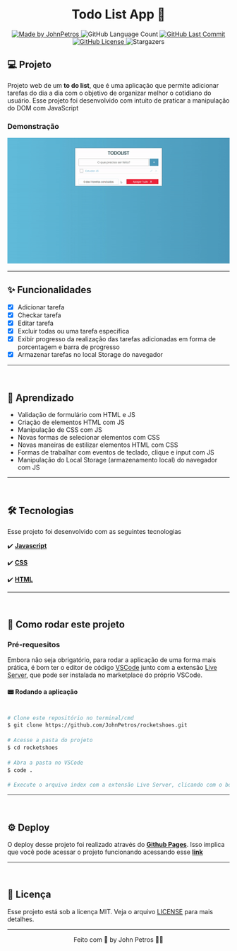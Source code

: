 <h1 align="center">
  Todo List App 📝
</h1>

<div align="center">
   <a href="https://github.com/JohnPetros">
      <img alt="Made by JohnPetros" src="https://img.shields.io/badge/made%20by-JohnPetros-blueviolet">
   </a>
   <img alt="GitHub Language Count" src="https://img.shields.io/github/languages/count/JohnPetros/rocketblog">
   <a href="https://github.com/JohnPetros/rocketblog/commits/main">
      <img alt="GitHub Last Commit" src="https://img.shields.io/github/last-commit/JohnPetros/rocketblog">
   </a>
  </a>
   </a>
   <a href="https://github.com/JohnPetros/rocketblog/blob/main/LICENSE.md">
      <img alt="GitHub License" src="https://img.shields.io/github/license/JohnPetros/rocketblog">
   </a>
    <img alt="Stargazers" src="https://img.shields.io/github/stars/JohnPetros/rocketblog?style=social">
</div>

## 💻 Projeto

Projeto web de um **to do list**, que é uma aplicação que permite adicionar tarefas do dia a dia com o objetivo de organizar melhor o cotidiano do usuário. Esse projeto foi desenvolvido com intuito de praticar a manipulação do DOM com JavaScript

### Demonstração
<div align="center">
    <img width="750" alt="GIF demontrando o Rocketblog" src=".github/todo-list.gif" />
</div>

<hr>

## ✨ Funcionalidades
- [x] Adicionar tarefa
- [x] Checkar tarefa
- [x] Editar tarefa
- [x] Excluir todas ou uma tarefa específica
- [x] Exibir progresso da realização das tarefas adicionadas em forma de porcentagem e barra de progresso
- [x] Armazenar tarefas no local Storage do navegador
---
<br>

## 📖 Aprendizado
- Validação de formulário com HTML e JS
- Criação de elementos HTML com JS
- Manipulação de CSS com JS
- Novas formas de selecionar elementos com CSS
- Novas maneiras de estilizar elementos HTML com CSS
- Formas de trabalhar com eventos de teclado, clique e input com JS
- Manipulação do Local Storage (armazenamento local) do navegador com JS
---
<br>

## 🛠️ Tecnologias
Esse projeto foi desenvolvido com as seguintes tecnologias

✔️ **[Javascript](https://developer.mozilla.org/pt-BR/docs/Web/CSS)**

✔️ **[CSS](https://developer.mozilla.org/pt-BR/docs/Web/CSS)**

✔️ **[HTML](https://developer.mozilla.org/pt-BR/docs/Web/HTML)**

---
<br>

## 🚀 Como rodar este projeto

### Pré-requesitos

Embora não seja obrigatório, para rodar a aplicação de uma forma mais prática, é bom ter o editor de código [VSCode](https://code.visualstudio.com/) junto com a extensão [Live Server](https://marketplace.visualstudio.com/items?itemName=ritwickdey.LiveServer), que pode ser instalada no marketplace do próprio VSCode. 

#### 📟 Rodando a aplicação

```bash

# Clone este repositório no terminal/cmd
$ git clone https://github.com/JohnPetros/rocketshoes.git

# Acesse a pasta do projeto
$ cd rocketshoes

# Abra a pasta no VSCode
$ code .

# Execute o arquivo index com a extensão Live Server, clicando com o botão direito sobre ele e depois em Open with Live Server

```

---
<br>

## ⚙️ Deploy

O deploy desse projeto foi realizado através do **[Github Pages](https://pages.github.com/)**. Isso implica que você pode acessar o projeto funcionando acessando esse **[link](johnpetros.github.io/todo-list/)**

---
<br>

## :memo: Licença

Esse projeto está sob a licença MIT. Veja o arquivo [LICENSE](LICENSE) para mais detalhes.

---

<p align="center">
   Feito com 💜 by John Petros 👋🏻
</p>
